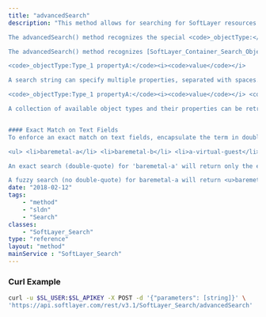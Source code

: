 ```yaml
---
title: "advancedSearch"
description: "This method allows for searching for SoftLayer resources by simple terms and operators.  Fields that are used for searching will be available at sldn.softlayer.com. It returns a collection or array of [SoftLayer_Container_Search_Result](/reference/datatypes/SoftLayer_Container_Search_Result) objects that have search metadata for each result and the resulting resource found. 

The advancedSearch() method recognizes the special <code>_objectType:</code></b> quantifier in search strings.  See the documentation for the [SoftLayer_Search::search](/reference/services/SoftLayer_Search/search) method on how to restrict searches using object types. 

The advancedSearch() method recognizes [SoftLayer_Container_Search_ObjectType_Property](/reference/datatypes/SoftLayer_Container_Search_ObjectType_Property), which can also be used to limit searches.  Example: 

<code>_objectType:Type_1 propertyA:</code><i><code>value</code></i> 

A search string can specify multiple properties, separated with spaces. Example: 

<code>_objectType:Type_1 propertyA:</code><i><code>value</code></i> <code>propertyB:</code><i><code>value</code></i> 

A collection of available object types and their properties can be retrieved by calling the [SoftLayer_Search::getObjectTypes](/reference/services/SoftLayer_Search/getObjectTypes) method. 


#### Exact Match on Text Fields
To enforce an exact match on text fields, encapsulate the term in double quotes. For example, given a set of device host names: 

<ul> <li>baremetal-a</li> <li>baremetal-b</li> <li>a-virtual-guest</li> <li>b-virtual-guest</li> <li>edge-router</li> </ul> 

An exact search (double-quote) for 'baremetal-a' will return only the exact match of <u>baremetal-a</u>. 

A fuzzy search (no double-quote) for baremetal-a will return <u>baremetal</u>-<u>a</u>, <u>baremetal</u>-b, <u>a</u>-virtu<u>a</u>l-guest, b-virtu<u>a</u>l-guest but will omit edge-router. "
date: "2018-02-12"
tags:
    - "method"
    - "sldn"
    - "Search"
classes:
    - "SoftLayer_Search"
type: "reference"
layout: "method"
mainService : "SoftLayer_Search"
---
```


### Curl Example
```bash
curl -u $SL_USER:$SL_APIKEY -X POST -d '{"parameters": [string]}' \
'https://api.softlayer.com/rest/v3.1/SoftLayer_Search/advancedSearch'
```

